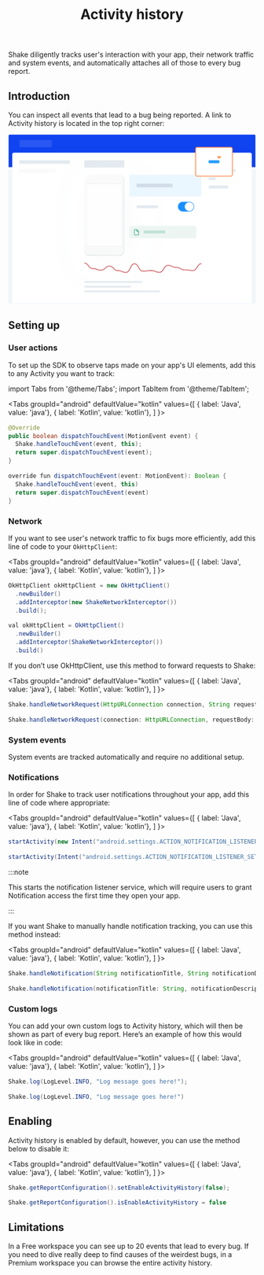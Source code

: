 ﻿---
id: activity
title: Activity history
---
Shake diligently tracks user's interaction with your app, their network traffic and system events, and automatically attaches all of those to every bug report.

## Introduction
You can inspect all events that lead to a bug being reported. A link to Activity history is located in the top right corner:

![Activity screen](../assets/activity_screen.png)

## Setting up
### User actions
To set up the SDK to observe taps made on your app's UI elements, add this to any Activity you want to track:

import Tabs from '@theme/Tabs';
import TabItem from '@theme/TabItem';

<Tabs
  groupId="android"
  defaultValue="kotlin"
  values={[
    { label: 'Java', value: 'java'},
    { label: 'Kotlin', value: 'kotlin'},
  ]
}>

<TabItem value="java">

```java {3} title="MainActivity.java"
@Override
public boolean dispatchTouchEvent(MotionEvent event) {
  Shake.handleTouchEvent(event, this);
  return super.dispatchTouchEvent(event);
}
```

</TabItem>

<TabItem value="kotlin">

```java {2} title="MainActivity.kt"
override fun dispatchTouchEvent(event: MotionEvent): Boolean {
  Shake.handleTouchEvent(event, this)
  return super.dispatchTouchEvent(event)
}
```

</TabItem>
</Tabs>

### Network 
If you want to see user's network traffic to fix bugs more efficiently, add this line of code to your `OkHttpClient`:

<Tabs
  groupId="android"
  defaultValue="kotlin"
  values={[
    { label: 'Java', value: 'java'},
    { label: 'Kotlin', value: 'kotlin'},
  ]
}>

<TabItem value="java">

```java {3} title="App.java"
OkHttpClient okHttpClient = new OkHttpClient()
  .newBuilder()
  .addInterceptor(new ShakeNetworkInterceptor())
  .build();
```

</TabItem>

<TabItem value="kotlin">

```java {3} title="App.kt"
val okHttpClient = OkHttpClient()
  .newBuilder()
  .addInterceptor(ShakeNetworkInterceptor())
  .build()
```

</TabItem>
</Tabs>

If you don’t use OkHttpClient, use this method to forward requests to Shake:

<Tabs
  groupId="android"
  defaultValue="kotlin"
  values={[
    { label: 'Java', value: 'java'},
    { label: 'Kotlin', value: 'kotlin'},
  ]
}>

<TabItem value="java">

```java title="App.java"
Shake.handleNetworkRequest(HttpURLConnection connection, String requestBody, String responseBody);
```

</TabItem>

<TabItem value="kotlin">

```java title="App.kt"
Shake.handleNetworkRequest(connection: HttpURLConnection, requestBody: String, responseBody: String)
```

</TabItem>
</Tabs>

### System events
System events are tracked automatically and require no additional setup.

### Notifications
In order for Shake to track user notifications throughout your app, add this line of code where appropriate:

<Tabs
  groupId="android"
  defaultValue="kotlin"
  values={[
    { label: 'Java', value: 'java'},
    { label: 'Kotlin', value: 'kotlin'},
  ]
}>

<TabItem value="java">

```java title="App.java"
startActivity(new Intent("android.settings.ACTION_NOTIFICATION_LISTENER_SETTINGS"));
```

</TabItem>

<TabItem value="kotlin">

```java title="App.kt"
startActivity(Intent("android.settings.ACTION_NOTIFICATION_LISTENER_SETTINGS"))
```

</TabItem>
</Tabs>

:::note

This starts the notification listener service, which will require 
users to grant Notification access the first time they open your app.

:::

If you want Shake to manually handle notification tracking, you can use this method instead:

<Tabs
  groupId="android"
  defaultValue="kotlin"
  values={[
    { label: 'Java', value: 'java'},
    { label: 'Kotlin', value: 'kotlin'},
  ]
}>

<TabItem value="java">

```java title="App.java"
Shake.handleNotification(String notificationTitle, String notificationDescription);
```

</TabItem>

<TabItem value="kotlin">

```java title="App.kt"
Shake.handleNotification(notificationTitle: String, notificationDescription: String)
```

</TabItem>
</Tabs>

### Custom logs
You can add your own custom logs to Activity history, which will then be shown as part of every bug report.
Here’s an example of how this would look like in code:

<Tabs
  groupId="android"
  defaultValue="kotlin"
  values={[
    { label: 'Java', value: 'java'},
    { label: 'Kotlin', value: 'kotlin'},
  ]
}>

<TabItem value="java">

```java title="App.java"
Shake.log(LogLevel.INFO, "Log message goes here!");
```

</TabItem>

<TabItem value="kotlin">

```java title="App.kt"
Shake.log(LogLevel.INFO, "Log message goes here!")
```

</TabItem>
</Tabs>

## Enabling
Activity history is enabled by default, however, you can use the method below to disable it:

<Tabs
  groupId="android"
  defaultValue="kotlin"
  values={[
    { label: 'Java', value: 'java'},
    { label: 'Kotlin', value: 'kotlin'},
  ]
}>

<TabItem value="java">

```java title="App.java"
Shake.getReportConfiguration().setEnableActivityHistory(false);
```

</TabItem>

<TabItem value="kotlin">

```java title="App.kt"
Shake.getReportConfiguration().isEnableActivityHistory = false
```

</TabItem>
</Tabs>

## Limitations
In a Free workspace you can see up to 20 events that lead to every bug.
If you need to dive really deep to find causes of the weirdest bugs, 
in a Premium workspace you can browse the entire activity history.
